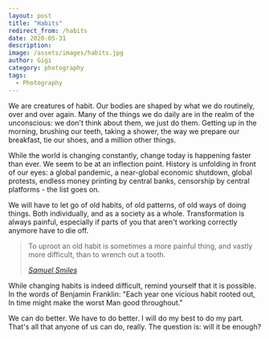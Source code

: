 ```yaml
---
layout: post
title: "Habits"
redirect_from: /habits
date: 2020-05-31
description:
image: /assets/images/habits.jpg
author: Gigi
category: photography
tags:
  - Photography
---
```


We are creatures of habit. Our bodies are shaped by what we do routinely, over
and over again. Many of the things we do daily are in the realm of the
unconscious: we don't think about them, we just do them. Getting up in the
morning, brushing our teeth, taking a shower, the way we prepare our breakfast,
tie our shoes, and a million other things.

While the world is changing constantly, change today is happening faster than
ever. We seem to be at an inflection point. History is unfolding in front of our
eyes: a global pandemic, a near-global economic shutdown, global protests,
endless money printing by central banks, censorship by central platforms - the
list goes on.

We will have to let go of old habits, of old patterns, of old ways of doing
things. Both individually, and as a society as a whole. Transformation is always
painful, especially if parts of you that aren't working correctly anymore have
to die off.

> To uproot an old habit is sometimes a more painful thing, and vastly more
> difficult, than to wrench out a tooth.
>
> <cite>[Samuel Smiles]</cite>

While changing habits is indeed difficult, remind yourself that it is possible.
In the words of Benjamin Franklin: "Each year one vicious habit rooted out, In
time might make the worst Man good throughout."

We can do better. We have to do better. I will do my best to do my part. That's
all that anyone of us can do, really. The question is: will it be enough?


[Samuel Smiles]: https://en.wikiquote.org/wiki/Samuel_Smiles

